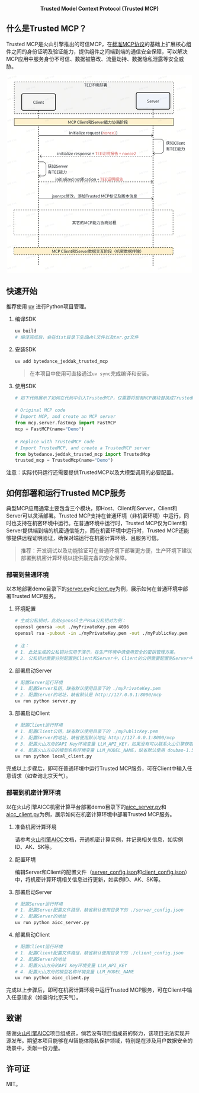 <p align="center"><strong>Trusted Model Context Protocol (Trusted MCP)</strong></p>

## 什么是Trusted MCP？

Trusted MCP是火山引擎推出的可信MCP，在[标准MCP协议](https://modelcontextprotocol.io/)的基础上扩展核心组件之间的身份证明及验证能力，提供组件之间端到端的通信安全保障，可以解决MCP应用中服务身份不可信、数据被篡改、流量劫持、数据隐私泄露等安全威胁。

<p align="center">
  <img src="./docs/trusted_mcp.png" width="500">
</p>

## 快速开始

推荐使用 [uv](https://docs.astral.sh/uv/getting-started/installation/#installing-uv) 进行Python项目管理。

1. 编译SDK
    ```bash
    uv build
    # 编译完成后，会在dist目录下生成whl文件以及tar.gz文件
    ```

2. 安装SDK
    ```bash
    uv add bytedance_jeddak_trusted_mcp
    ```
    > 在本项目中使用可直接通过`uv sync`完成编译和安装。


3. 使用SDK
    ```python
    # 如下代码展示了如何在代码中引入TrustedMCP，仅需要将现有MCP模块替换成TrustedMCP模块即可。

    # Original MCP code
    # Import MCP, and create an MCP server
    from mcp.server.fastmcp import FastMCP
    mcp = FastMCP(name="Demo")

    # Replace with TrustedMCP code
    # Import TrustedMCP, and create a TrustedMCP server
    from bytedance.jeddak_trusted_mcp import TrustedMcp
    trusted_mcp = TrustedMcp(name="Demo")
    ```

注意：实际代码运行还需要提供TrustedMCP以及大模型调用的必要配置。

## 如何部署和运行Trusted MCP服务

典型MCP应用通常主要包含三个模块，即Host、Client和Server，Client和Server可以灵活部署。Trusted MCP支持在普通环境（非机密环境）中运行，同时也支持在机密环境中运行。在普通环境中运行时，Trusted MCP仅为Client和Server提供端到端的机密通信能力，而在机密环境中运行时，Trusted MCP还能够提供远程证明验证，确保对端运行在机密计算环境、且服务可信。

> 推荐：开发调试以及功能验证可在普通环境下部署更方便，生产环境下建议部署到机密计算环境以提供最完备的安全保障。

### 部署到普通环境

以本地部署demo目录下的[server.py](./demo/server.py)和[client.py](./demo/local_client.py)为例，展示如何在普通环境中部署Trusted MCP服务。

1. 环境配置
    ```bash
    # 生成公私钥对，此处openssl生产RSA公私钥对为例：
    openssl genrsa -out ./myPrivateKey.pem 4096
    openssl rsa -pubout -in ./myPrivateKey.pem -out ./myPublicKey.pem

    # 注：
    # 1. 此处生成的公私钥对仅用于演示，在生产环境中请使用安全的密钥管理方案。
    # 2. 公私钥对需要分别配置到Client和Server中，Client的公钥需要配置到Server中，Server的公钥需要配置到Client中。
    ```

2. 部署启动Server
    ```bash
    # 配置Server运行环境
    # 1. 配置Server私钥，缺省默认使用目录下的 ./myPrivateKey.pem
    # 2. 配置Server的地址，缺省默认是 http://127.0.0.1:8000/mcp
    uv run python server.py
    ```
    
3. 部署启动Client
    ```bash
    # 配置Client运行环境
    # 1. 配置Client公钥，缺省默认使用目录下的 ./myPublicKey.pem
    # 2. 配置Server的地址，缺省使用默认地址 http://127.0.0.1:8000/mcp
    # 3. 配置火山方舟的API Key环境变量 LLM_API_KEY，如果没有可以联系火山引擎获取一个临时的API Key
    # 4. 配置火山方舟的模型名称环境变量 LLM_MODEL_NAME，缺省默认使用 doubao-1.5-pro-32k-250115
    uv run python local_client.py
    ```

完成以上步骤后，即可在普通环境中运行Trusted MCP服务，可在Client中输入任意请求（如查询北京天气）。

### 部署到机密计算环境

以在火山引擎AICC机密计算平台部署demo目录下的[aicc_server.py](./demo/aicc_server.py)和[aicc_client.py](./demo/aicc_client.py)为例，展示如何在机密计算环境中部署Trusted MCP服务。

1. 准备机密计算环境

    请参考[火山引擎AICC](https://www.volcengine.com/docs/85010/1408106?lang=zh)文档，开通机密计算实例，并记录相关信息，如实例ID、AK、SK等。

2. 配置环境

   编辑Server和Client的配置文件（[server_config.json](./demo/server_config.json)和[client_config.json](./demo/client_config.json)）中，将机密计算环境相关信息进行更新，如实例ID、AK、SK等。

3. 部署启动Server
    ```bash
    # 配置Server运行环境
    # 1. 配置Server配置文件路径，缺省默认使用目录下的 ./server_config.json
    # 2. 配置Server的地址
    uv run python aicc_server.py
    ```

4. 部署启动Client
    ```bash
    # 配置Client运行环境
    # 1. 配置Client配置文件路径，缺省默认使用目录下的 ./client_config.json
    # 2. 配置Server的地址
    # 3. 配置火山方舟的API Key环境变量 LLM_API_KEY
    # 4. 配置火山方舟的模型名称环境变量 LLM_MODEL_NAME
    uv run python aicc_client.py
    ```

完成以上步骤后，即可在机密计算环境中运行Trusted MCP服务，可在Client中输入任意请求（如查询北京天气）。

## 致谢
   感谢[火山引擎AICC](https://www.volcengine.com/docs/85010/1408106?lang=zh)项目组成员，倘若没有项目组成员的努力，该项目无法实现开源发布。期望本项目能够在AI智能体隐私保护领域，特别是在涉及用户数据安全的场景中，贡献一份力量。

## 许可证
   MIT。

